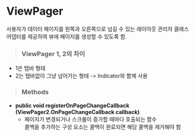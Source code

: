 # ViewPager
사용자가 데이터 페이지를 왼쪽과 오른쪽으로 넘길 수 있는 레이아웃 관리자 클래스  
어댑터를 제공하여 뷰에 페이지를 생성할 수 있도록 함.

> ### ViewPager 1, 2의 차이
- 1은 탭바 형태
- 2는 탭바없이 그냥 넘어가는 형태 -> Indicator와 함께 사용

> ### Methods
* **public void registerOnPageChangeCallback (ViewPager2.OnPageChangeCallback callback)**
    - 페이지가 변경되거나 스크롤이 증가할 때마다 호출되는 함수  
    콜백을 추가하는 구성 요소는 콜백이 완료되면 해당 콜백을 제거해야 함
